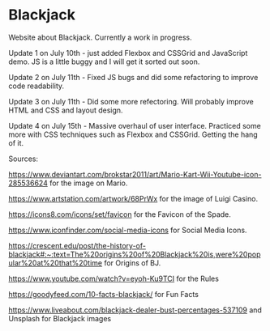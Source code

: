 # Blackjack
Website about Blackjack. Currently a work in progress.

Update 1 on July 10th - just added Flexbox and CSSGrid and JavaScript demo. JS is a little buggy and I will get it sorted out soon.

Update 2 on July 11th - Fixed JS bugs and did some refactoring to improve code readability.

Update 3 on July 11th - Did some more refectoring. Will probably improve HTML and CSS and layout design.

Update 4 on July 15th - Massive overhaul of user interface. Practiced some more with CSS techniques such as Flexbox and CSSGrid. Getting the hang of it.


Sources:

https://www.deviantart.com/brokstar2011/art/Mario-Kart-Wii-Youtube-icon-285536624 for the image on Mario.

https://www.artstation.com/artwork/68PrWx for the image of Luigi Casino.

https://icons8.com/icons/set/favicon for the Favicon of the Spade.

https://www.iconfinder.com/social-media-icons for Social Media Icons.

https://crescent.edu/post/the-history-of-blackjack#:~:text=The%20origins%20of%20Blackjack%20is,were%20popular%20at%20that%20time for Origins of BJ.

https://www.youtube.com/watch?v=eyoh-Ku9TCI for the Rules

https://goodyfeed.com/10-facts-blackjack/ for Fun Facts

https://www.liveabout.com/blackjack-dealer-bust-percentages-537109 and Unsplash for Blackjack images
